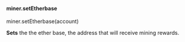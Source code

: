 
#### miner.setEtherbase

miner.setEtherbase(account)

**Sets** the the ether base, the address that will receive mining rewards.
